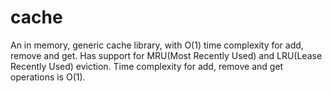 # cache
An in memory, generic cache library, with O(1) time complexity for add, remove and get. Has support for MRU(Most Recently Used) and LRU(Lease Recently Used) eviction. Time complexity for add, remove and get operations is O(1).
